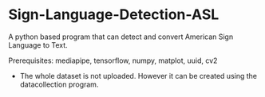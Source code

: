 # Sign-Language-Detection-ASL
A python based program that can detect and convert American Sign Language to Text.

Prerequisites: mediapipe, tensorflow, numpy, matplot, uuid, cv2

* The whole dataset is not uploaded. However it can be created using the datacollection program.
